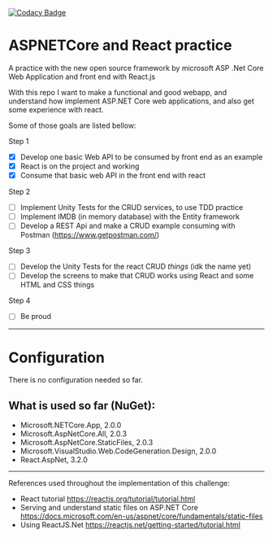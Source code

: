 [![Codacy Badge](https://api.codacy.com/project/badge/Grade/6d051d0d68b14ea4b9e701ae91b2211e)](https://www.codacy.com/app/k30v1n/ASPNETCore-and-React-practice?utm_source=github.com&amp;utm_medium=referral&amp;utm_content=k30v1n/ASPNETCore-and-React-practice&amp;utm_campaign=Badge_Grade)

# ASPNETCore and React practice 
A practice with the new open source framework by microsoft ASP .Net Core Web Application and front end with React.js

With this repo I want to make a functional and good webapp, and understand how implement ASP.NET Core web applications, and also get some experience with react.

Some of those goals are listed bellow:

Step 1
- [X] Develop one basic Web API to be consumed by front end as an example
- [X] React is on the project and working
- [X] Consume that basic web API in the front end with react

Step 2
- [ ] Implement Unity Tests for the CRUD services, to use TDD practice
- [ ] Implement IMDB (in memory database) with the Entity framework
- [ ] Develop a REST Api and make a CRUD example consuming with Postman (https://www.getpostman.com/)

Step 3
- [ ] Develop the Unity Tests for the react CRUD _things_ (idk the name yet)
- [ ] Develop the screens to make that CRUD works using React and some HTML and CSS things

Step 4
- [ ] Be proud

---
# Configuration

There is no configuration needed so far. 

## What is used so far (NuGet):
- Microsoft.NETCore.App, 2.0.0
- Microsoft.AspNetCore.All, 2.0.3
- Microsoft.AspNetCore.StaticFiles, 2.0.3
- Microsoft.VisualStudio.Web.CodeGeneration.Design, 2.0.0
- React.AspNet, 3.2.0

---

References used throughout the implementation of this challenge:
- React tutorial https://reactjs.org/tutorial/tutorial.html
- Serving and understand static files on ASP.NET Core https://docs.microsoft.com/en-us/aspnet/core/fundamentals/static-files
- Using ReactJS.Net https://reactjs.net/getting-started/tutorial.html
